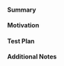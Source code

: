 #### Summary
<!-- Provide a brief summary on the pull request -->

#### Motivation
<!-- Why are you making this pull request? -->

#### Test Plan
<!-- How did you test / plan to test this pull request? -->

#### Additional Notes
<!-- Add any other information you think is relevant -->
